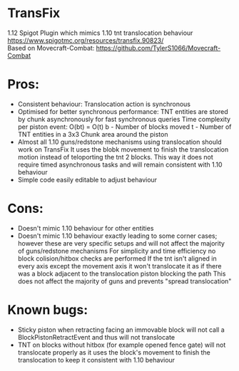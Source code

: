 # TransFix
1.12 Spigot Plugin which mimics 1.10 tnt translocation behaviour  
https://www.spigotmc.org/resources/transfix.90823/  
Based on Movecraft-Combat: https://github.com/TylerS1066/Movecraft-Combat

# Pros:
+ Consistent behaviour: Translocation action is synchronous
+ Optimised for better synchronous performance: TNT entities are stored by chunk asynchronously for fast synchronous queries
  Time complexity per piston event: O(bt) = O(t)
    b - Number of blocks moved
    t - Number of TNT entities in a 3x3 Chunk area around the piston
+ Almost all 1.10 guns/redstone mechanisms using translocation should work on TransFix
  It uses the blobk movement to finish the translocation motion instead of teloporting the tnt 2 blocks. This way it does not require timed asynchronous tasks and will remain      consistent with 1.10 behaviour
+ Simple code easily editable to adjust behaviour
# Cons:
+ Doesn't mimic 1.10 behaviour for other entities
+ Doesn't mimic 1.10 behaviour exactly leading to some corner cases; however these are very specific setups and will not affect the majority of guns/redstone mechanisms
  For simplicity and time efficiency no block colision/hitbox checks are performed
  If the tnt isn't aligned in every axis except the movement axis it won't translocate it as if there was a block adjacent to the translocation piston blocking the path
  This does not affect the majority of guns and prevents "spread translocation"
  
# Known bugs:
- Sticky piston when retracting facing an immovable block will not call a BlockPistonRetractEvent and thus will not translocate
- TNT on blocks without hitbox (for example opened fence gate) will not translocate properly as it uses the block's movement to finish the translocation to keep it consistent with 1.10 behaviour
